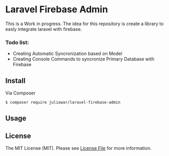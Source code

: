 # Laravel Firebase Admin

This is a Work in progress. The idea for this repository is create a library to easly integrate laravel with firebase.
### Todo list:
- Creating Automatic Syncronization based on Model
- Creating Console Commands to syncronize Primary Database with Firebase

## Install

Via Composer

``` bash
$ composer require juliowar/laravel-firebase-admin
```

## Usage


## License

The MIT License (MIT). Please see [License File](LICENSE.md) for more information.
